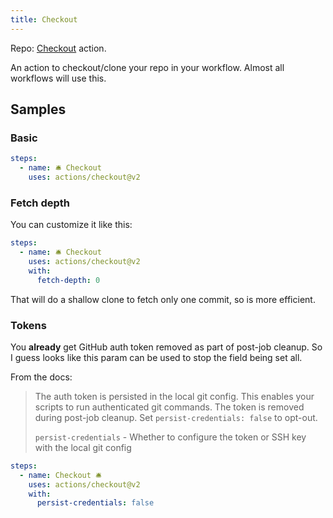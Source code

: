 ```yaml
---
title: Checkout
---
```


Repo: [Checkout](https://github.com/actions/checkout) action.

An action to checkout/clone your repo in your workflow. Almost all workflows will use this.

## Samples

### Basic

```yaml
steps:
  - name: 🛎 Checkout
    uses: actions/checkout@v2
```

### Fetch depth

You can customize it like this:

```yaml
steps:
  - name: 🛎 Checkout
    uses: actions/checkout@v2
    with:
      fetch-depth: 0
```

That will do a shallow clone to fetch only one commit, so is more efficient.

### Tokens

You **already** get GitHub auth token removed as part of post-job cleanup. So I guess looks like this param can be used to stop the field being set all.

From the docs:

> The auth token is persisted in the local git config. This enables your scripts to run authenticated git commands. The token is removed during post-job cleanup. Set `persist-credentials: false` to opt-out.
>
> `persist-credentials` - Whether to configure the token or SSH key with the local git config

```yaml
steps:
  - name: Checkout 🛎️
    uses: actions/checkout@v2
    with:
      persist-credentials: false
```
